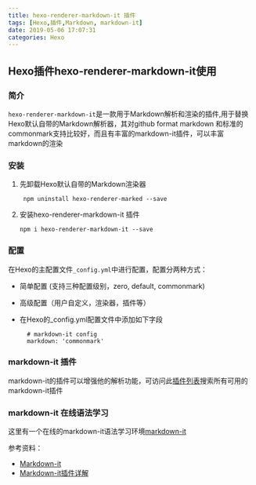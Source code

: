 ```yaml
---
title: hexo-renderer-markdown-it 插件
tags: [Hexo,插件,Markdown, markdown-it]
date: 2019-05-06 17:07:31
categories: Hexo
---
```


## Hexo插件hexo-renderer-markdown-it使用
### 简介
`hexo-renderer-markdown-it`是一款用于Markdown解析和渲染的插件,用于替换Hexo默认自带的Markdown解析器，其对github format markdown 和标准的commonmark支持比较好，而且有丰富的markdown-it插件，可以丰富markdown的渲染

### 安装
1. 先卸载Hexo默认自带的Markdown渲染器

        npm uninstall hexo-renderer-marked --save
2. 安装hexo-renderer-markdown-it 插件

       npm i hexo-renderer-markdown-it --save

### 配置
在Hexo的主配置文件`_config.yml`中进行配置，配置分两种方式：
- 简单配置 (支持三种配置级别，zero, default, commonmark)
- 高级配置（用户自定义，渲染器，插件等）  
- 在Hexo的_config.yml配置文件中添加如下字段

        # markdown-it config
        markdown: 'commonmark'

### markdown-it 插件
markdown-it的插件可以增强他的解析功能，可访问此[插件列表](https://www.npmjs.com/search?q=keywords:markdown-it-plugin)搜索所有可用的markdown-it插件

### markdown-it 在线语法学习
这里有一个在线的markdown-it语法学习环境[markdown-it](https://markdown-it.github.io/)

参考资料：
- [Markdown-it](https://github.com/markdown-it)
- [Markdown-it插件详解](https://www.jianshu.com/p/588ab3d22eb8)